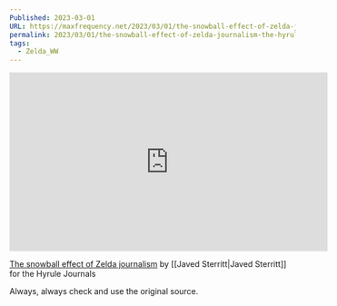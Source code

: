 ```yaml
---
Published: 2023-03-01
URL: https://maxfrequency.net/2023/03/01/the-snowball-effect-of-zelda-journalism-the-hyrule-journals/
permalink: 2023/03/01/the-snowball-effect-of-zelda-journalism-the-hyrule-journals/
tags:
  - Zelda_WW
---
```

<div class=iframe-container>
<iframe width="560" height="315" src="https://www.youtube-nocookie.com/embed/mFAlqXavXRs?si=ClHLdfOAIr5LDHVS" title="YouTube video player" frameborder="0" allow="accelerometer; autoplay; clipboard-write; encrypted-media; gyroscope; picture-in-picture; web-share" allowfullscreen></iframe>
</div>

[The snowball effect of Zelda journalism](https://youtu.be/mFAlqXavXRs) by [[Javed Sterritt|Javed Sterritt]] for the Hyrule Journals

Always, always check and use the original source.